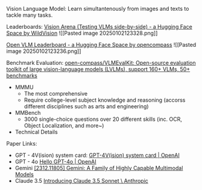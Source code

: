 Vision Language Model: Learn simultantenously from images and texts to tackle many tasks.

Leaderboards:
[Vision Arena (Testing VLMs side-by-side) - a Hugging Face Space by WildVision](https://huggingface.co/spaces/WildVision/vision-arena)
![[Pasted image 20250102123328.png]]

[Open VLM Leaderboard - a Hugging Face Space by opencompass](https://huggingface.co/spaces/opencompass/open_vlm_leaderboard)
![[Pasted image 20250102123236.png]]

Benchmark Evaluation: [open-compass/VLMEvalKit: Open-source evaluation toolkit of large vision-language models (LVLMs), support 160+ VLMs, 50+ benchmarks](https://github.com/open-compass/VLMEvalKit)



- MMMU
	- The most comprehensive
	- Require college-level subject knowledge and reasoning (accorss different disciplines such as arts and engineering)
- MMBench
	- 3000 single-choice questions over 20 different skills (inc. OCR, Object Localization, and more~)
- Technical Details


Paper Links:
 - GPT - 4V(ision) system card: [GPT-4V(ision) system card | OpenAI](https://openai.com/index/gpt-4v-system-card/)
 - GPT - 4o [Hello GPT-4o | OpenAI](https://openai.com/index/hello-gpt-4o/)
 - Gemini [[2312.11805] Gemini: A Family of Highly Capable Multimodal Models](https://arxiv.org/abs/2312.11805)
 - Claude 3.5 [Introducing Claude 3.5 Sonnet \ Anthropic](https://www.anthropic.com/news/claude-3-5-sonnet)

   